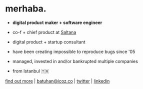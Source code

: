 # merhaba.

* **digital product maker + software engineer**

* co-f + chief product at [Saltana](https://www.saltana.com/?ref=githubprofile)
* digital product + startup consultant
* have been creating impossible to reproduce bugs since '05
* managed, invested in and/or bankrupted multiple companies 
* from Istanbul 🇹🇷

[find out more](https://batuhan.co/?ref=githubprofile) | [batuhan@icoz.co](mailto:batuhan@icoz.co) | [twitter](https://twitter.com/batuhan) | [linkedin](https://linkedin.com/in/batuhanicoz)
